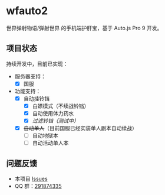 # wfauto2

世界弹射物语/弹射世界 的手机端护肝宝，基于 Auto.js Pro 9 开发。

## 项目状态

持续开发中，目前已实现：

- 服务器支持：
  - [x] 国服
- 功能支持：
  - [x] 自动挂铃铛
    - [x] 白嫖模式（不续战铃铛）
    - [x] 自动使用体力药水
    - [x] *过滤铃铛（测试中）*
  - [x] ~~自动单人~~（目前国服已经实装单人副本自动续战）
    - [ ] 自动地狱本
    - [ ] 自动活动单人本

## 问题反馈

- 本项目 [Issues](https://github.com/pboymt/wfauto2/issues) 
- QQ 群：[291874335](https://jq.qq.com/?_wv=1027&k=1hu4risT)